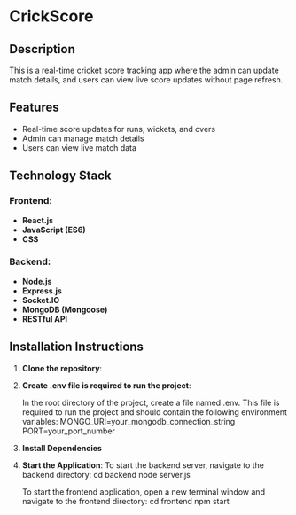 # CrickScore


## Description
This is a real-time cricket score tracking app where the admin can update match details, and users can view live score updates without page refresh.

## Features
- Real-time score updates for runs, wickets, and overs
- Admin can manage match details
- Users can view live match data


## Technology Stack

### Frontend:
- **React.js**
- **JavaScript (ES6)**
- **CSS**

### Backend:
- **Node.js**
- **Express.js**
- **Socket.IO**
- **MongoDB (Mongoose)**
- **RESTful API**


## Installation Instructions

1. **Clone the repository**:
2. **Create .env file is required to run the project**:
    
     In the root directory of the project, create a file named .env. This file is required to run the project and should contain the following environment variables:
     MONGO_URI=your_mongodb_connection_string
     PORT=your_port_number
3. **Install Dependencies**
4. **Start the Application**:
     To start the backend server, navigate to the backend directory:
      cd backend
      node server.js

     To start the frontend application, open a new terminal window and navigate to the frontend directory:
      cd frontend
      npm start

  
